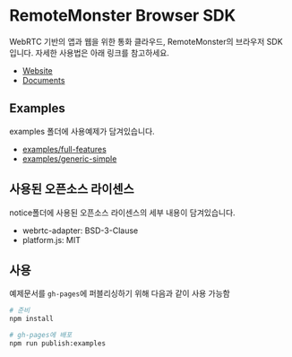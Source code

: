 # RemoteMonster Browser SDK
WebRTC 기반의 앱과 웹을 위한 통화 클라우드, RemoteMonster의 브라우저 SDK 입니다. 자세한 사용법은 아래 링크를 참고하세요.
- [Website](https://remotemonster.com)
- [Documents](https://docs.remotemonster.com/ko/)

## Examples
examples 폴더에 사용예제가 담겨있습니다.
- [examples/full-features](https://remotemonster.github.io/Browser-SDK/full-features/)
- [examples/generic-simple](https://remotemonster.github.io/Browser-SDK/generic-simple/)

## 사용된 오픈소스 라이센스
notice폴더에 사용된 오픈소스 라이센스의 세부 내용이 담겨있습니다.
- webrtc-adapter: BSD-3-Clause
- platform.js: MIT

## 사용
예제문서를 `gh-pages`에 퍼블리싱하기 위해 다음과 같이 사용 가능함

``` bash
# 준비
npm install

# gh-pages에 배포
npm run publish:examples
```
